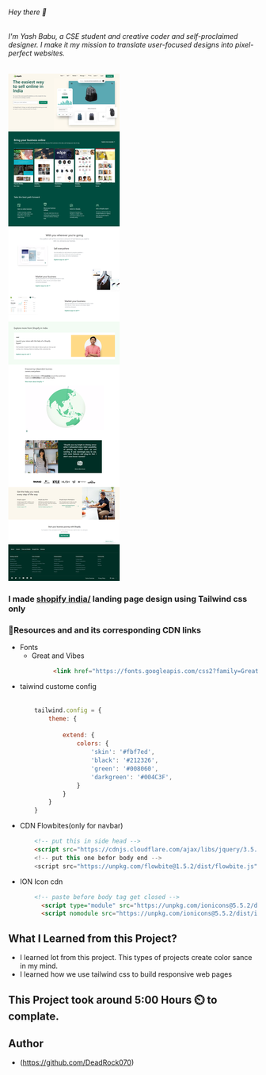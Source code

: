 

###### Hey there 👋
###### I'm Yash Babu, a CSE student and creative coder and self-proclaimed designer. I make it my mission to translate user-focused designs into pixel-perfect websites.


![](./screenshot/1.png)


### I made [shopify india/](https://shopify.in/) landing page design using Tailwind css only


### 📌Resources and and its corresponding CDN links
- Fonts
    - Great and Vibes
        ```html
              <link href="https://fonts.googleapis.com/css2?family=Great+Vibes&display=swap" rel="stylesheet">

        ```
 - taiwind custome config
    ```js
        
        tailwind.config = {
            theme: {

                extend: {
                    colors: {
                        'skin': '#fbf7ed',
                        'black': '#212326',
                        'green': '#008060',
                        'darkgreen': '#004C3F',
                    }
                }
            }
        }
    

    ```
- CDN Flowbites(only for navbar) 
    ```html
        <!-- put this in side head -->
        <script src="https://cdnjs.cloudflare.com/ajax/libs/jquery/3.5.1/jquery.min.js"></scrip>
        <!-- put this one befor body end -->
        <script src="https://unpkg.com/flowbite@1.5.2/dist/flowbite.js"></script>

    ```
- ION Icon cdn
    ```html
        <!-- paste before body tag get closed -->
          <script type="module" src="https://unpkg.com/ionicons@5.5.2/dist/ionicons/ionicons.esm.js"></script>
          <script nomodule src="https://unpkg.com/ionicons@5.5.2/dist/ionicons/ionicons.js"></script>

    ```


## What I Learned from this Project?

- I learned lot from this project. This types of projects create color sance in my mind.
- I learned how we use tailwind css to build responsive web pages


## This Project took around 5:00 Hours ⏲️ to complate.

## Author

- (https://github.com/DeadRock070)

